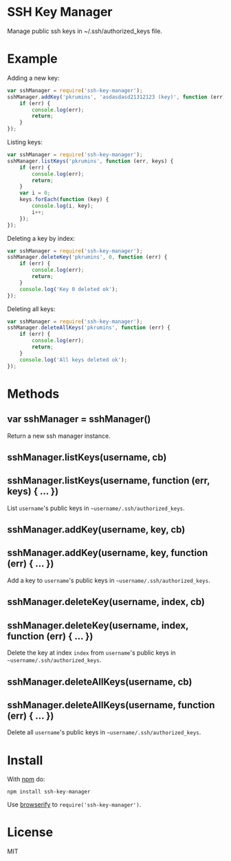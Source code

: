 SSH Key Manager
===============

Manage public ssh keys in ~/.ssh/authorized_keys file.

Example
=======

Adding a new key:

```js
var sshManager = require('ssh-key-manager');
sshManager.addKey('pkrumins', 'asdasdasd21312123 (key)', function (err) {
    if (err) {
        console.log(err);
        return;
    }
});
```

Listing keys:

```js
var sshManager = require('ssh-key-manager');
sshManager.listKeys('pkrumins', function (err, keys) {
    if (err) {
        console.log(err);
        return;
    }
    var i = 0;
    keys.forEach(function (key) {
        console.log(i, key);
        i++;
    });
});
```

Deleting a key by index:

```js
var sshManager = require('ssh-key-manager');
sshManager.deleteKey('pkrumins', 0, function (err) {
    if (err) {
        console.log(err);
        return;
    }
    console.log('Key 0 deleted ok');
});
```

Deleting all keys:

```js
var sshManager = require('ssh-key-manager');
sshManager.deleteAllKeys('pkrumins', function (err) {
    if (err) {
        console.log(err);
        return;
    }
    console.log('All keys deleted ok');
});
```

Methods
=======

## var sshManager = sshManager()

Return a new ssh manager instance.

## sshManager.listKeys(username, cb)
## sshManager.listKeys(username, function (err, keys) { ... })

List `username`'s public keys in `~username/.ssh/authorized_keys`.

## sshManager.addKey(username, key, cb)
## sshManager.addKey(username, key, function (err) { ... })

Add a key to `username`'s public keys in `~username/.ssh/authorized_keys`.

## sshManager.deleteKey(username, index, cb)
## sshManager.deleteKey(username, index, function (err) { ... })

Delete the key at index `index` from `username`'s public keys in `~username/.ssh/authorized_keys`.

## sshManager.deleteAllKeys(username, cb)
## sshManager.deleteAllKeys(username, function (err) { ... })

Delete all `username`'s public keys in `~username/.ssh/authorized_keys`.

Install
=======

With [npm](https://npmjs.org) do:

```
npm install ssh-key-manager
```

Use [browserify](http://browserify.org) to `require('ssh-key-manager')`.

License
=======

MIT

